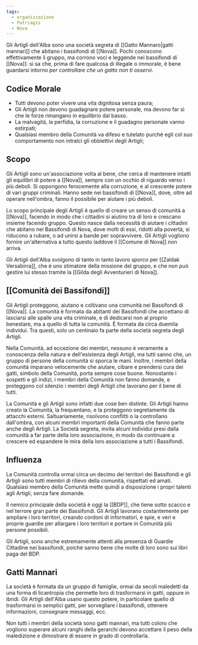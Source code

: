 ```yaml
---
tags:
  - organizzazione
  - Patriagis
  - Nova
---
```

Gli Artigli dell'Alba sono una società segreta di [[Gatto Mannaro|gatti mannari]] che abitano i bassifondi di [[Nova]]. Pochi conoscono effettivamente il gruppo, ma corrono voci e leggende nei bassifondi di [[Nova]]: si sa che, prima di fare qualcosa di illegale o immorale, è bene guardarsi intorno *per controllare che un gatto non ti osservi*.

## Codice Morale
- Tutti devono poter vivere una vita dignitosa senza paura;
- Gli Artigli non devono guadagnare potere personale, ma devono far sì che le forze rimangano in equilibrio dal basso. 
- La malvagità, la perfidia, la corruzione e il guadagno personale vanno estirpati; 
- Qualsiasi membro della Comunità va difeso e tutelato purché egli col suo comportamento non intralci gli obbiettivi degli Artigli;

## Scopo
Gli Artigli sono un'associazione volta al bene, che cerca di mantenere intatti gli equilibri di potere a [[Nova]], sempre con un occhio di riguardo verso i più deboli. 
Si oppongono ferocemente alla corruzione, e al crescente potere di vari gruppi criminali. Hanno sede nei bassifondi di [[Nova]], dove, oltre ad operare nell'ombra, fanno il possibile per aiutare i più deboli. 

Lo scopo principale degli Artigli è quello di creare un senso di comunità a [[Nova]], facendo in modo che i cittadini si aiutino tra di loro e crescano insieme facendo gruppo. Questo nasce dalla necessità di aiutare i cittadini che abitano nei Bassifondi di Nova, dove molti di essi, ridotti alla povertà, si riducono a rubare, o ad unirsi a bande per sopravvivere. Gli Artigli vogliono fornire un'alternativa a tutto questo laddove il [[Comune di Nova]] non arriva. 

Gli Artigli dell'Alba svolgono di tanto in tanto lavoro *sporco* per [[Zaldak Versabirra]], che è uno stimatore della missione del gruppo, e che non può gestire lui stesso tramite la [[Gilda degli Avventurieri di Nova]]. 

## [[Comunità dei Bassifondi]]
Gli Artigli proteggono, aiutano e coltivano una comunità nei Bassifondi di [[Nova]].
La comunità è formata da abitanti dei Bassifondi che accettano di lasciarsi alle spalle una vita criminale, e di dedicarsi non al proprio benestare, ma a quello di tutta la comunità. È formata da circa duemila individui. Tra questi, solo un centinaio fa parte della società segreta degli Artigli. 

Nella Comunità, ad eccezione dei membri, nessuno è veramente a conoscenza della natura e dell'esistenza degli Artigli, ma tutti sanno che, un gruppo di persone della comunità si sporca le mani. Inoltre, i membri della comunità imparano velocemente che aiutare, cibare e prendersi cura dei gatti, simbolo della Comunità, porta sempre cose buone. Nonostante i sospetti e gli indizi, i membri della Comunità non fanno domande, e proteggono col silenzio i membri degli Artigli che lavorano per il bene di tutti. 

La Comunità e gli Artigli sono infatti due cose ben distinte. Gli Artigli hanno creato la Comunità, la frequentano, e la proteggono segretamente da attacchi esterni. Saltuariamente, risolvono conflitti o la controllano dall'ombra, con alcuni membri importanti della Comunità che fanno parte anche degli Artigli. La Società segreta, invita alcuni individui presi dalla comunità a far parte della loro associazione, in modo da continuare a crescere ed espandere le mira della loro associazione a tutti i Bassifondi. 

## Influenza
La Comunità controlla ormai circa un decimo dei territori dei Bassifondi e gli Artigli sono tutti membri di rilievo della comunità, rispettati ed amati. Qualsiasi membro della Comunità mette quindi a disposizione i propri talenti agli Artigli, senza fare domande. 

Il nemico principale della società è oggi la [[BDP]], che tiene sotto scacco e nel terrore gran parte dei Bassifondi. Gli Artigli lavorano costantemente per ampliare i loro territori, creando cordoni di informatori, e spie, e veri e proprie guardie per allargare i loro territori e portare in Comunità più persone possibili. 

Gli Artigli, sono anche estremamente attenti alla presenza di Guardie Cittadine nei bassifondi, poiché sanno bene che molte di loro sono sui libri paga del BDP. 

## Gatti Mannari
La società è formata da un gruppo di famiglie, ormai da secoli maledetti da una forma di licantropia che permette loro di trasformarsi in gatti, oppure in ibridi. 
Gli Artigli dell'Alba usano questo potere, in particolare quello di trasformarsi in semplici gatti, per sorvegliare i bassifondi, ottenere informazioni, consegnare messaggi, ecc. 

Non tutti i membri della società sono gatti mannari, ma tutti coloro che vogliono superare alcuni ranghi della gerarchi devono accettare il peso della maledizione e dimostrare di essere in grado di controllarla. 
